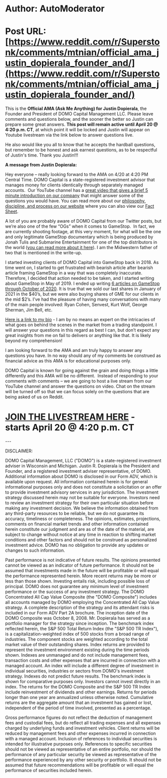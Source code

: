 # Author: AutoModerator
# Post URL: [https://www.reddit.com/r/Superstonk/comments/mtnian/official_ama_justin_dopierala_founder_and/](https://www.reddit.com/r/Superstonk/comments/mtnian/official_ama_justin_dopierala_founder_and/)


This is the **Official AMA (Ask Me Anything) for Justin Dopierala**, the Founder and President of DOMO Capital Management LLC. Please leave comments and questions below, and the sooner the better so Justin can prepare some great answers. **This post will remain active until April 20 @ 4:20 p.m. CT**, at which point it will be locked and Justin will appear on Youtube livestream via the link below to answer questions live.

He also would like you all to know that he accepts the hardball questions, but remember to be honest and ask earnest questions, as to be respectful of Justin's time.  Thank you Justin!!!

**A message from Justin Dopierala:**

Hey everyone – really looking forward to the AMA on 4/20 at 4:20 PM Central Time. DOMO Capital is a state-registered investment advisor that manages money for clients identically through separately managed accounts.  Our YouTube channel has a [great video that gives a brief 5 minute introduction on our company](https://www.youtube.com/channel/UC3rCaBlsLlWJagcpbsais4w) that might answer some of the questions you would have. You can read more about our [philosophy, discipline, and process on our website](https://www.domocapital.com/philosophy.html) where you can also view our [Fact Sheet](https://www.domocapital.com/factsheet.html).

A lot of you are probably aware of DOMO Capital from our Twitter posts, but we’re also one of the few “OGs” when it comes to GameStop.  In fact, we are currently shooting footage, at this very moment, for what will be the one and only legitimate GameStop documentary which is being produced by Jonah Tulis and Submarine Entertainment for one of the top distributors in the world ([you can read more about it here](https://deadline.com/2021/02/jonah-tulis-gamestop-documentary-submarine-1234687991/)). I am the Midwestern father of two that is mentioned in the write-up.

I started investing clients of DOMO Capital into GameStop back in 2018. As time went on, I started to get frustrated with bearish article after bearish article framing GameStop in a way that was completely inaccurate. Therefore, I decided that action needed to be taken, and I started writing about GameStop in May of 2019. I ended up writing [6 articles on GameStop through October of 2020](https://seekingalpha.com/author/justin-dopierala#regular_articles&ticker=gme). It is true that we sold our last shares in January of 2021 in the $40’s, but we were also buying shares of GME for our clients in the mid $2’s. I’ve had the pleasure of having many conversations with many of the main people involved: Ryan Cohen, Senvest, Kurt Wolf, George Sherman, Jim Bell, etc.

[Here is a link to my bio](https://www.domocapital.com/team.html) \- I am by no means an expert on the intricacies of what goes on behind the scenes in the market from a trading standpoint. I will answer your questions in this regard as best I can, but don’t expect any great insights from me on fail to delivers or anything like that. It is likely beyond my comprehension!

I am looking forward to the AMA and am truly happy to answer any questions you have. In no way should any of my comments be construed as financial advice as this AMA is for educational purposes only.

DOMO Capital is known for going against the grain and doing things a little differently and this AMA will be no different.  Instead of responding to your comments with comments – we are going to host a live stream from our YouTube channel and answer the questions on video. Chat on the stream will be turned off so that we can focus solely on the questions that are being asked of us on Reddit.

# [JOIN THE LIVESTREAM HERE](https://youtu.be/lSSajuW0kQI) - starts April 20 @ 4:20 p.m. CT

\---

DISCLAIMER:

DOMO Capital Management, LLC ("DOMO") is a state-registered investment adviser in Wisconsin and Michigan. Justin R. Dopierala is the President and Founder, and a registered investment adviser representative, of DOMO. Additional information about DOMO is disclosed in our Form ADV, which is available upon request. All information contained herein is for general informational purposes only and does not constitute a solicitation or an offer to provide investment advisory services in any jurisdiction. The investment strategy discussed herein may not be suitable for everyone. Investors need to review an investment strategy for their own particular situation before making any investment decision. We believe the information obtained from any third-party resources to be reliable, but we do not guarantee its accuracy, timeliness or completeness. The opinions, estimates, projections, comments on financial market trends and other information contained herein constitute our judgment and are as of the date of the material, are subject to change without notice at any time in reaction to shifting market conditions and other factors and should not be construed as personalized investment advice. DOMO has no obligation to provide any updates or changes to such information.

Past performance is not indicative of future results. The opinions presented cannot be viewed as an indicator of future performance. It should not be assumed that investments made in the future will be profitable or will equal the performance represented herein. More recent returns may be more or less than those shown. Investing entails risk, including possible loss of principal. DOMO does not guarantee any minimum level of investment performance or the success of any investment strategy. The DOMO Concentrated All Cap Value Composite (the "DOMO Composite") includes all accounts managed by DOMO employing the Concentrated All Cap Value strategy. A complete description of the strategy and its attendant risks is included in our Form ADV Part 2A brochure. The inception date of the DOMO Composite was October 8, 2008. Mr. Dopierala has served as a portfolio manager for the strategy since inception. The benchmark index reflected herein, the S&P 500 Total Return Index (the "S&P 500 TR Index"), is a capitalization-weighted index of 500 stocks from a broad range of industries. The component stocks are weighted according to the total market value of their outstanding shares. Index returns are provided to represent the investment environment existing during the time periods shown. Indexes are unmanaged and do not include management fees, transaction costs and other expenses that are incurred in connection with a managed account. An index will include a different degree of investment in individual securities, industries or sectors from DOMO's investment strategy. Indexes do not predict future results. The benchmark index is shown for comparative purposes only. Investors cannot invest directly in an index. The returns for the DOMO Composite and the S&P 500 TR Index include reinvestment of dividends and other earnings. Returns for periods longer than one year are annualized unless otherwise noted. Cumulative returns are the aggregate amount that an investment has gained or lost, independent of the period of time involved, presented as a percentage.

Gross performance figures do not reflect the deduction of management fees and custodial fees, but do reflect all trading expenses and all expenses charged by underlying funds and investment vehicles. Client returns will be reduced by management fees and other expenses incurred in connection with a managed account. Inclusion of references to individual securities is intended for illustrative purposes only. References to specific securities should not be viewed as representative of an entire portfolio, nor should the performance of any particular security be viewed as representative of the performance experienced by any other security or portfolio. It should not be assumed that future recommendations will be profitable or will equal the performance of securities included herein.